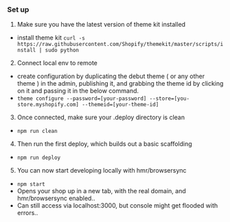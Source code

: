 ### Set up

1. Make sure you have the latest version of theme kit installed
  - install theme kit `curl -s https://raw.githubusercontent.com/Shopify/themekit/master/scripts/install | sudo python`
2. Connect local env to remote
  - create configuration by duplicating the debut theme ( or any other theme ) in the admin, publishing it, and grabbing the theme id by clicking on it and passing it in the below command.
  - `theme configure --password=[your-password] --store=[you-store.myshopify.com] --themeid=[your-theme-id]`
3. Once connected, make sure your .deploy directory is clean
  - `npm run clean`
4. Then run the first deploy, which builds out a basic scaffolding
  - `npm run deploy`
5. You can now start developing locally with hmr/browsersync
  - `npm start`
  - Opens your shop up in a new tab, with the real domain, and hmr/browsersync enabled..
  - Can still access via localhost:3000, but console might get flooded with errors..